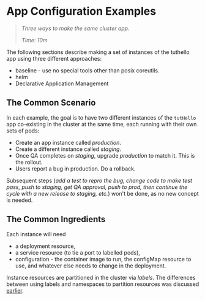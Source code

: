 # App Configuration Examples

> _Three ways to make the same cluster app._
>
> _Time: 10m_

The following sections describe making a set of instances
of the tuthello app using three different approaches:

 * baseline - use no special tools other than posix coreutils.
 * helm
 * Declarative Application Management

## The Common Scenario

In each example, the goal is to have two different
instances of the `tutHello` app co-existing in the
cluster at the same time, each running with their own
sets of pods:

 * Create an app instance called _production_.
 * Create a different instance called _staging_.
 * Once QA completes on _staging_, upgrade _production_
   to match it.  This is the rollout.
 * Users report a bug in production. Do a rollback.

Subsequent steps (_add a test to repro the bug, change
code to make test pass, push to staging, get QA
approval, push to prod, then continue the cycle with a
new release to staging, etc._) won't be done, as no new
concept is needed.

## The Common Ingredients

Each instance will need

 * a deployment resource,
 * a service resource (to tie a port to labelled pods),
 * configuration - the container image to run, the
   configMap resource to use, and whatever else needs
   to change in the deployment.

Instance resources are partitioned in the cluster via
_labels_.  The differences between using labels and
namespaces to partition resources was discussed
[earlier](/review/namespaces).
